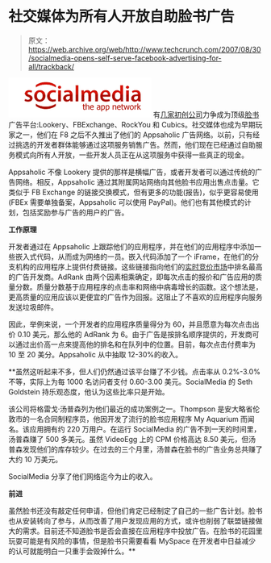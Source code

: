 # 社交媒体为所有人开放自助脸书广告

> 原文：<https://web.archive.org/web/http://www.techcrunch.com/2007/08/30/socialmedia-opens-self-serve-facebook-advertising-for-all/trackback/>

[![socialmedialogo.png](img/f9849f0b55642d332f413a147d9aa2a5.png)](https://web.archive.org/web/20100901094246/http://www.crunchbase.com/company/socialmedia) 有[几家初创公司](https://web.archive.org/web/20100901094246/http://www.techcrunch.com/2007/07/27/how-much-is-a-facebook-user-worth-at-least-030/)力争成为顶级[脸书](https://web.archive.org/web/20100901094246/http://www.crunchbase.com/company/facebook)广告平台:Lookery、FBExchange、RockYou 和 Cubics。社交媒体也成为早期玩家之一，他们在 F8 之后不久推出了他们的 Appsaholic 广告网络。以前，只有经过挑选的开发者群体能够通过这项服务销售广告。然而，他们现在已经通过自助服务模式向所有人开放，一些开发人员正在从这项服务中获得一些真正的现金。

Appsaholic 不像 Lookery 提供的那样是横幅广告，或者开发者可以通过传统的广告网络。相反，Appsaholic 通过其附属网站网络向其他脸书应用出售点击量。它类似于 FB Exchange 的链接交换模式，但有更多的功能(报告)，似乎更容易使用(FBEx 需要单独备案，Appsaholic 可以使用 PayPal)。他们也有其他模式的计划，包括奖励参与广告的用户的广告。

**工作原理**

开发者通过在 Appsaholic 上跟踪他们的应用程序，并在他们的应用程序中添加一些嵌入式代码，从而成为网络的一员。嵌入代码添加了一个 iFrame，在他们的分支机构的应用程序上提供付费链接。这些链接指向他们的[实时竞价市场](https://web.archive.org/web/20100901094246/http://apps.facebook.com/appsaholic/ppi.php?act=auction)中排名最高的广告开发商。AdRank 由两个因素相乘确定，即每次点击的报价和广告应用的质量分数。质量分数基于应用程序的点击率和网络中病毒增长的函数。这个想法是，更高质量的应用应该以更便宜的广告作为回报。这阻止了不喜欢的应用程序向服务发送垃圾邮件。

因此，举例来说，一个开发者的应用程序质量得分为 60，并且愿意为每次点击出价 0.10 美元，那么他的 AdRank 为 6。由于广告是按排名顺序提供的，开发商可以通过出价高一点来提高他的排名和在队列中的位置。目前，每次点击付费率为 10 至 20 美分。Appsaholic 从中抽取 12-30%的收入。

 **虽然这听起来不多，但人们仍然通过该平台赚了不少钱。点击率从 0.2%-3.0%不等，实际上为每 1000 名访问者支付 0.60-3.00 美元。SocialMedia 的 Seth Goldstein 持乐观态度，他认为这些比率只是开始。

该公司将格雷戈·汤普森列为他们最近的成功案例之一。Thompson 是安大略省伦敦市的一名合同制程序员，他因开发了流行的脸书应用程序 My Aquarium 而闻名。该应用拥有约 220 万用户。在运行 SocialMedia 的广告不到一天的时间里，汤普森赚了 500 多美元。虽然 VideoEgg 上的 CPM 价格高达 8.50 美元，但汤普森发现他们的库存较少。在过去的三个月里，汤普森在脸书的广告业务总共赚了大约 10 万美元。

SocialMedia 分享了他们网络迄今为止的收入。

**前进**

虽然脸书还没有敲定任何申请，但他们肯定已经制定了自己的一些广告计划。脸书也从安装转向了参与，从而改善了用户发现应用的方式，或许也削弱了联盟链接做大的需求。目前还不知道脸书是否会直接在应用程序中投放广告。在脸书的花园里玩耍可能是有风险的事情，但是脸书只需要看看 MySpace 在开发者中日益减少的认可就能明白一只重手会毁掉什么。**